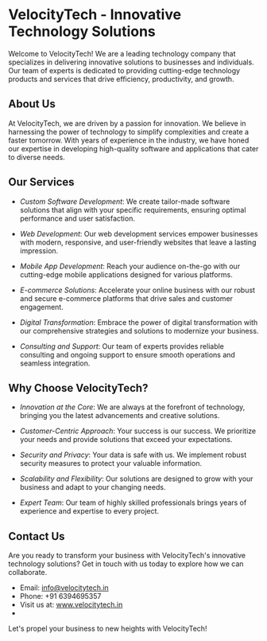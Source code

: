 # VelocityTech - Innovative Technology Solutions



Welcome to VelocityTech! We are a leading technology company that specializes in delivering innovative solutions to businesses and individuals. Our team of experts is dedicated to providing cutting-edge technology products and services that drive efficiency, productivity, and growth.

## About Us

At VelocityTech, we are driven by a passion for innovation. We believe in harnessing the power of technology to simplify complexities and create a faster tomorrow. With years of experience in the industry, we have honed our expertise in developing high-quality software and applications that cater to diverse needs.

## Our Services

- *Custom Software Development*: We create tailor-made software solutions that align with your specific requirements, ensuring optimal performance and user satisfaction.

- *Web Development*: Our web development services empower businesses with modern, responsive, and user-friendly websites that leave a lasting impression.

- *Mobile App Development*: Reach your audience on-the-go with our cutting-edge mobile applications designed for various platforms.

- *E-commerce Solutions*: Accelerate your online business with our robust and secure e-commerce platforms that drive sales and customer engagement.

- *Digital Transformation*: Embrace the power of digital transformation with our comprehensive strategies and solutions to modernize your business.

- *Consulting and Support*: Our team of experts provides reliable consulting and ongoing support to ensure smooth operations and seamless integration.

## Why Choose VelocityTech?

- *Innovation at the Core*: We are always at the forefront of technology, bringing you the latest advancements and creative solutions.

- *Customer-Centric Approach*: Your success is our success. We prioritize your needs and provide solutions that exceed your expectations.

- *Security and Privacy*: Your data is safe with us. We implement robust security measures to protect your valuable information.

- *Scalability and Flexibility*: Our solutions are designed to grow with your business and adapt to your changing needs.

- *Expert Team*: Our team of highly skilled professionals brings years of experience and expertise to every project.

## Contact Us

Are you ready to transform your business with VelocityTech's innovative technology solutions? Get in touch with us today to explore how we can collaborate.

- Email: info@velocitytech.in
- Phone: +91 6394695357
- Visit us at: www.velocitytech.in
- 

Let's propel your business to new heights with VelocityTech!
